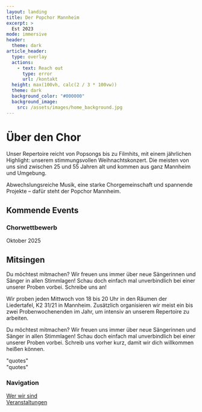 ```yaml
---
layout: landing
title: Der Popchor Mannheim
excerpt: >
  Est 2023
mode: immersive
header:
  theme: dark
article_header:
  type: overlay
  actions:
    - text: Reach out
      type: error
      url: /kontakt
  height: max(100vh, calc(2 / 3 * 100vw))
  theme: dark
  background_color: "#000000"
  background_image:
    src: /assets/images/home_background.jpg
---
```


<div markdown="1" class="white-page">

# Über den Chor

Unser Repertoire reicht von Popsongs bis zu Filmhits, mit einem jährlichen Highlight: unserem stimmungsvollen Weihnachtskonzert. Die meisten von uns sind zwischen 25 und 55 Jahren alt und kommen aus ganz Mannheim und Umgebung.

</div>

<div markdown="1" class="gradient two-column-layout">
<div markdown="1" class="column-1">
Abwechslungsreiche Musik, eine starke Chorgemeinschaft und spannende Projekte – dafür steht der Popchor Mannheim.
</div>

<div markdown="1" class="column-2">
</div>

</div>

<div markdown="1" class="grey two-column-layout">
<div markdown="1" class="column-1">

## Kommende Events

### Chorwettbewerb
Oktober 2025

</div>

<div markdown="1" class="column-2">

## Mitsingen
Du möchtest mitmachen? Wir freuen uns immer über neue Sängerinnen und Sänger in allen Stimmlagen! Schau doch einfach mal unverbindlich bei einer unserer Proben vorbei. Schreibe uns an!

</div>
</div>

<div markdown="1" class="gradient two-column-layout">
<div markdown="1" class="column-1">
  <!-- image chor in action-->
</div>

<div markdown="1" class="column-2">
Wir proben jeden Mittwoch von 18 bis 20 Uhr in den Räumen der Liedertafel, K2 31/21 in Mannheim. Zusätzlich organisieren wir meist ein bis zwei Probenwochenenden im Jahr, um intensiv an unserem Repertoire zu arbeiten.

Du möchtest mitmachen? Wir freuen uns immer über neue Sängerinnen und Sänger in allen Stimmlagen! Schau doch einfach mal unverbindlich bei einer unserer Proben vorbei. Schreib uns vorher kurz, damit wir dich willkommen heißen können.
</div>

<div markdown="1" class="white-page two-column-layout">
<div markdown="1" class="column-1">
  <!-- image christina-->
</div>

<div markdown="1" class="column-2">
"quotes"
</div>
<div markdown="1" class="column-1">
  <!-- image carsten-->
</div>

<div markdown="1" class="column-2">
"quotes"
</div>

</div>

<div markdown="1" class="gradient two-column-layout">

### Navigation

[Wer wir sind](#über-den-chor)  
[Veranstaltungen](#foo)

</div>